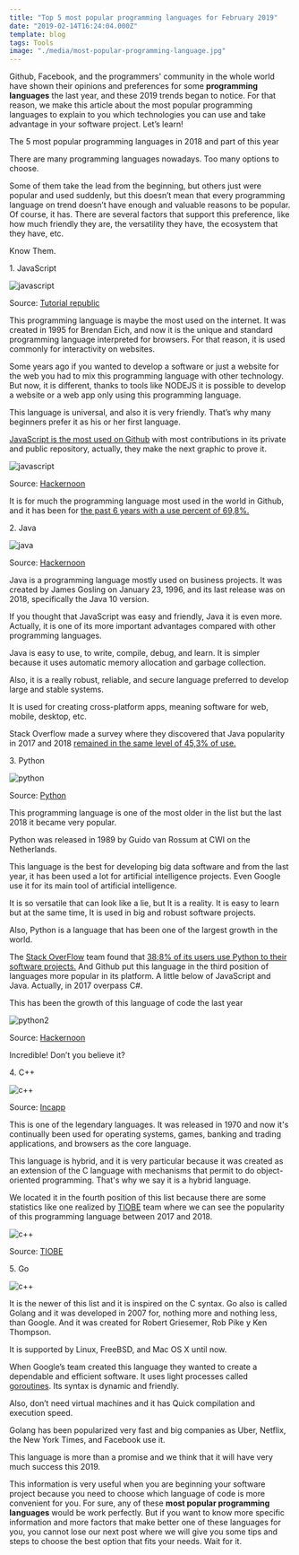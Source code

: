 ```yaml
---
title: "Top 5 most popular programming languages for February 2019"
date: "2019-02-14T16:24:04.000Z"
template: blog
tags: Tools
image: "./media/most-popular-programming-language.jpg"
---
```



Github, Facebook, and the programmers' community in the whole world have shown their opinions and preferences for some **programming languages** the last year, and these 2019 trends began to notice. For that reason, we make this article about the most popular programming languages to explain to you which technologies you can use and take advantage in your software project. Let’s learn!

<title-2>The 5 most popular programming languages in 2018 and part of this year</title-2>

There are many programming languages nowadays. Too many options to choose. 

Some of them take the lead from the beginning, but others just were popular and used suddenly, but this doesn’t mean that every programming language on trend doesn’t have enough and valuable reasons to be popular. Of course, it has. There are several factors that support this preference, like how much friendly they are, the versatility they have, the ecosystem that they have, etc. 

Know Them.

<title-3>1. JavaScript</title-3>

![javascript](./media/javascript.png)

Source: [Tutorial republic](https://www.tutorialrepublic.com/javascript-tutorial/)

This programming language is maybe the most used on the internet. It was created in 1995 for Brendan Eich, and now it is the unique and standard programming language interpreted for browsers. For that reason, it is used commonly for interactivity on websites.  

Some years ago if you wanted to develop a software or just a website for the web you had to mix this programming language with other technology. But now, it is different, thanks to tools like NODEJS it is possible to develop a website or a web app only using this programming language. 

This language is universal, and also it is very friendly. That’s why many beginners prefer it as his or her first language. 

[JavaScript is the most used on Github](https://www.businessinsider.com/the-10-most-popular-programming-languages-according-to-github-2018-10#1-javascript-10) with most contributions in its private and public repository, actually, they make the next graphic to prove it.

![javascript](./media/javascript2.png)

Source: [Hackernoon](https://hackernoon.com/top-3-most-popular-programming-languages-in-2018-and-their-annual-salaries-51b4a7354e06)

It is for much the programming language most used in the world in Github, and it has been for [the past 6 years with a use percent of 69,8%.](https://hackernoon.com/top-3-most-popular-programming-languages-in-2018-and-their-annual-salaries-51b4a7354e06)

<title-3>2. Java</title-3>

![java](./media/java.jpeg)

Source: [Hackernoon](https://hackernoon.com/is-java-good-for-your-web-application-development-83c5b2d0344a)

Java is a programming language mostly used on business projects. It was created by James Gosling on January 23, 1996, and its last release was on 2018, specifically the Java 10 version. 

If you thought that JavaScript was easy and friendly, Java it is even more. Actually, it is one of its more important advantages compared with other programming languages. 

Java is easy to use, to write, compile, debug, and learn. It is simpler because it uses automatic memory allocation and garbage collection. 

Also, it is a really robust, reliable, and secure language preferred to develop large and stable systems. 

It is used for creating cross-platform apps, meaning software for web, mobile, desktop, etc. 

Stack Overflow made a survey where they discovered that Java popularity in 2017 and 2018 [remained in the same level of 45,3% of use.](https://hackernoon.com/top-3-most-popular-programming-languages-in-2018-and-their-annual-salaries-51b4a7354e06)

<title-3>3. Python</title-3>

![python](./media/python.png)

Source: [Python](https://www.python.org/)

This programming language is one of the most older in the list but the last 2018 it became very popular. 

Python was released in 1989 by Guido van Rossum at CWI on the Netherlands. 

This language is the best for developing big data software and from the last year, it has been used a lot for artificial intelligence projects. Even Google use it for its main tool of artificial intelligence. 

It is so versatile that can look like a lie, but It is a reality. It is easy to learn but at the same time, It is used in big and robust software projects. 

Also, Python is a language that has been one of the largest growth in the world. 

The [Stack OverFlow](https://stackoverflow.blog/) team found that [38;8% of its users use Python to their software projects.](https://hackernoon.com/top-3-most-popular-programming-languages-in-2018-and-their-annual-salaries-51b4a7354e06) And Github put this language in the third position of languages more popular in its platform. A little below of JavaScript and Java. Actually, in 2017 overpass C#.

This has been the growth of this language of code the last year

![python2](./media/python2.png)

Source: [Hackernoon](https://hackernoon.com/top-3-most-popular-programming-languages-in-2018-and-their-annual-salaries-51b4a7354e06)

Incredible! Don’t you believe it?

<title-3>4. C++</title-3>

![c++](./media/c++.jpg)

Source: [Incapp](http://www.incapp.in/cpp-language-training-institute-greater-noida)

This is one of the legendary languages. It was released in 1970 and now it's continually been used for operating systems, games, banking and trading applications, and browsers as the core language. 

This language is hybrid, and it is very particular because it was created as an extension of the C language with mechanisms that permit to do object-oriented programming. That's why we say it is a hybrid language. 

We located it in the fourth position of this list because there are some statistics like one realized by [TIOBE](https://www.tiobe.com/tiobe-index/) team where we can see the popularity of this programming language between 2017 and 2018.

![c++](./media/c++.png)

Source: [TIOBE](https://www.tiobe.com/tiobe-index/)

<title-3>5. Go</title-3>

![c++](./media/go.png)

It is the newer of this list and it is inspired on the C syntax. Go also is called Golang and it was developed in 2007 for, nothing more and nothing less, than Google. And it was created for Robert Griesemer, Rob Pike y Ken Thompson. 

It is supported by Linux, FreeBSD, and Mac OS X until now. 

When Google’s team created this language they wanted to create a dependable and efficient software. It uses light processes called [goroutines](https://tour.golang.org/concurrency/1). Its syntax is dynamic and friendly. 

Also, don’t need virtual machines and it has Quick compilation and execution speed. 

Golang has been popularized very fast and big companies as Uber, Netflix, the New York Times, and Facebook use it. 

This language is more than a promise and we think that it will have very much success this 2019. 

This information is very useful when you are beginning your software project because you need to choose which language of code is more convenient for you. For sure, any of these **most popular programming languages** would be work perfectly. But if you want to know more specific information and more factors that make better one of these languages for you, you cannot lose our next post where we will give you some tips and steps to choose the best option that fits your needs. Wait for it. 

